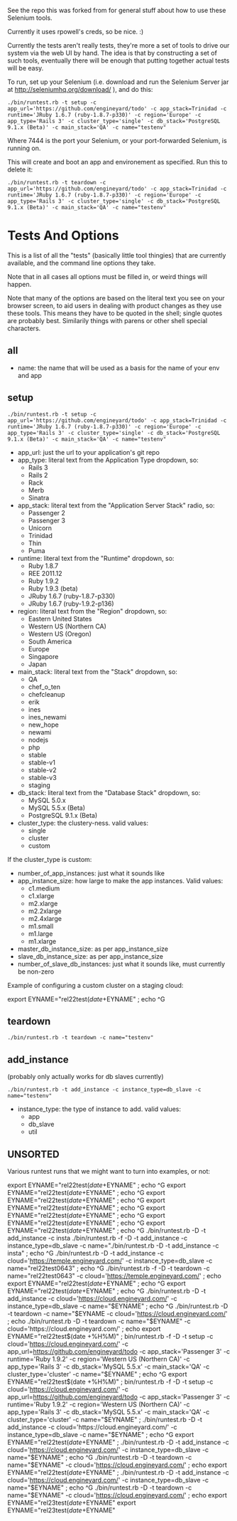 
See the repo this was forked from for general stuff about how to use
these Selenium tools.

Currently it uses rpowell's creds, so be nice.  :)

Currently the tests aren't really tests, they're more a set of tools
to drive our system via the web UI by hand.  The idea is that by
constructing a set of such tools, eventually there will be enough
that putting together actual tests will be easy.

To run, set up your Selenium (i.e. download and run the Selenium
Server jar at http://seleniumhq.org/download/ ), and do this:

    ./bin/runtest.rb -t setup -c app_url='https://github.com/engineyard/todo' -c app_stack=Trinidad -c runtime='JRuby 1.6.7 (ruby-1.8.7-p330)' -c region='Europe' -c app_type='Rails 3' -c cluster_type='single' -c db_stack='PostgreSQL 9.1.x (Beta)' -c main_stack='QA' -c name="testenv"

Where 7444 is the port your Selenium, or your port-forwarded
Selenium, is running on.

This will create and boot an app and environement as specified.  Run this to delete it:

    ./bin/runtest.rb -t teardown -c app_url='https://github.com/engineyard/todo' -c app_stack=Trinidad -c runtime='JRuby 1.6.7 (ruby-1.8.7-p330)' -c region='Europe' -c app_type='Rails 3' -c cluster_type='single' -c db_stack='PostgreSQL 9.1.x (Beta)' -c main_stack='QA' -c name="testenv"

Tests And Options
=================

This is a list of all the "tests" (basically little tool thingies)
that are currently available, and the command line options they
take.

Note that in all cases all options must be filled in, or weird
things will happen.

Note that many of the options are based on the literal text you see
on your browser screen, to aid users in dealing with product changes
as they use these tools.  This means they have to be quoted in the
shell; single quotes are probably best.  Similarily things with
parens or other shell special characters.

all
---

- name: the name that will be used as a basis for the name of your env and app

setup
-----

    ./bin/runtest.rb -t setup -c app_url='https://github.com/engineyard/todo' -c app_stack=Trinidad -c runtime='JRuby 1.6.7 (ruby-1.8.7-p330)' -c region='Europe' -c app_type='Rails 3' -c cluster_type='single' -c db_stack='PostgreSQL 9.1.x (Beta)' -c main_stack='QA' -c name="testenv"

- app_url: just the url to your application's git repo
- app_type: literal text from the Application Type dropdown, so:
  - Rails 3
  - Rails 2
  - Rack
  - Merb
  - Sinatra
- app_stack: literal text from the "Application Server Stack" radio, so:
  - Passenger 2
  - Passenger 3
  - Unicorn
  - Trinidad
  - Thin
  - Puma
- runtime: literal text from the "Runtime" dropdown, so:
  - Ruby 1.8.7
  - REE 2011.12
  - Ruby 1.9.2
  - Ruby 1.9.3 (beta)
  - JRuby 1.6.7 (ruby-1.8.7-p330)
  - JRuby 1.6.7 (ruby-1.9.2-p136)
- region: literal text from the "Region" dropdown, so:
  - Eastern United States
  - Western US (Northern CA)
  - Western US (Oregon)
  - South America
  - Europe
  - Singapore
  - Japan
- main_stack: literal text from the "Stack" dropdown, so:
  - QA
  - chef_o_ten
  - chefcleanup
  - erik
  - ines
  - ines_newami
  - new_hope
  - newami
  - nodejs
  - php
  - stable
  - stable-v1
  - stable-v2
  - stable-v3
  - staging
- db_stack: literal text from the "Database Stack" dropdown, so:
  - MySQL 5.0.x
  - MySQL 5.5.x (Beta)
  - PostgreSQL 9.1.x (Beta)
- cluster_type: the clustery-ness.  valid values:
  - single
  - cluster
  - custom

If the cluster_type is custom:

- number_of_app_instances: just what it sounds like
- app_instance_size: how large to make the app instances.  Valid values:
  - c1.medium
  - c1.xlarge
  - m2.xlarge
  - m2.2xlarge
  - m2.4xlarge
  - m1.small
  - m1.large
  - m1.xlarge
- master_db_instance_size: as per app_instance_size
- slave_db_instance_size: as per app_instance_size
- number_of_slave_db_instances: just what it sounds like, must currently be non-zero

Example of configuring a custom cluster on a staging cloud:

export EYNAME="rel22test$(date +%H%M%s)" ; bin/runtest.rb -f -t setup -c cloud='https://temple.engineyard.com/' -c app_url=https://github.com/engineyard/todo -c app_stack=Trinidad -c runtime='JRuby 1.6.7 (ruby-1.8.7-p357)' -c region='Europe' -c app_type='Rails 3' -c cluster_type='custom' -c number_of_app_instances=2 -c app_instance_size=m1.large -c master_db_instance_size=m1.large -c slave_db_instance_size=m1.large -c number_of_slave_db_instances=1 -c db_stack='MySQL 5.0.x' -c main_stack='QA' -c name="$EYNAME" ; echo ^G

teardown
--------

    ./bin/runtest.rb -t teardown -c name="testenv"

add_instance
------------

(probably only actually works for db slaves currently)

    ./bin/runtest.rb -t add_instance -c instance_type=db_slave -c name="testenv"

- instance_type: the type of instance to add.  valid values:
  - app
  - db_slave
  - util


UNSORTED
--------

Various runtest runs that we might want to turn into examples, or not:

export EYNAME="rel22test$(date +%H%M)" ; bin/runtest.rb -f -D -t setup -c cloud='https://temple.engineyard.com/' -c app_url=https://github.com/engineyard/todo -c app_stack='Passenger 2' -c runtime='Ruby 1.8.7' -c region='Western US (Northern CA)' -c app_type='Rails 3' -c db_stack='MySQL 5.5.x (Beta)' -c main_stack='QA' -c cluster_type='custom' -c number_of_app_instances=2 -c app_instance_size=m1.small -c master_db_instance_size=m1.small -c slave_db_instance_size=m1.small -c number_of_slave_db_instances=2 -c name="$EYNAME" ; echo ^G
export EYNAME="rel22test$(date +%H%M)" ; bin/runtest.rb -f -D -t setup -c cloud='https://temple.engineyard.com/' -c app_url=https://github.com/engineyard/todo -c app_stack='Passenger 2' -c runtime='Ruby 1.8.7' -c region='Western US (Northern CA)' -c app_type='Rails 3' -c db_stack='MySQL 5.5.x (Beta)' -c main_stack='QA' -c cluster_type='custom' -c number_of_app_instances=2 -c app_instance_size=m1.small -c master_db_instance_size=m1.small -c slave_db_instance_size=m1.small -c number_of_slave_db_instances=2 -c name="$EYNAME" ; echo ^G
export EYNAME="rel22test$(date +%H%M)" ; bin/runtest.rb -f -D -t setup -c cloud='https://temple.engineyard.com/' -c app_url=https://github.com/engineyard/todo -c app_stack='Passenger 2' -c runtime='Ruby 1.8.7' -c region='Western US (Northern CA)' -c app_type='Rails 3' -c db_stack='MySQL 5.5.x (Beta)' -c main_stack='QA' -c cluster_type='custom' -c number_of_app_instances=2 -c app_instance_size=m1.small -c master_db_instance_size=m1.small -c slave_db_instance_size=m1.small -c number_of_slave_db_instances=2 -c name="$EYNAME" ; echo ^G
export EYNAME="rel22test$(date +%H%M)" ; bin/runtest.rb -f -D -t setup -c cloud='https://temple.engineyard.com/' -c app_url=https://github.com/engineyard/todo -c app_stack='Passenger 2' -c runtime='Ruby 1.8.7' -c region='Western US (Northern CA)' -c app_type='Rails 3' -c db_stack='MySQL 5.5.x (Beta)' -c main_stack='QA' -c cluster_type='custom' -c number_of_app_instances=2 -c app_instance_size=m1.small -c master_db_instance_size=m1.small -c slave_db_instance_size=m1.small -c number_of_slave_db_instances=2 -c name="$EYNAME" ; echo ^G
export EYNAME="rel22test$(date +%H%M)" ; bin/runtest.rb -f -D -t setup -c cloud='https://temple.engineyard.com/' -c app_url=https://github.com/engineyard/todo -c app_stack='Passenger 2' -c runtime='Ruby 1.8.7' -c region='Western US (Northern CA)' -c app_type='Rails 3' -c db_stack='MySQL 5.5.x (Beta)' -c main_stack='QA' -c cluster_type='custom' -c number_of_app_instances=2 -c app_instance_size=m1.small -c master_db_instance_size=m1.small -c slave_db_instance_size=m1.small -c number_of_slave_db_instances=2 -c name="$EYNAME" ; echo ^G
export EYNAME="rel22test$(date +%H%M)" ; bin/runtest.rb -f -D -t setup -c cloud='https://temple.engineyard.com/' -c app_url=https://github.com/engineyard/todo -c app_stack='Passenger 2' -c runtime='Ruby 1.8.7' -c region='Western US (Northern CA)' -c app_type='Rails 3' -c db_stack='MySQL 5.5.x (Beta)' -c main_stack='QA' -c cluster_type='custom' -c number_of_app_instances=2 -c app_instance_size=m1.small -c master_db_instance_size=m1.small -c slave_db_instance_size=m1.small -c number_of_slave_db_instances=2 -c name="$EYNAME" ; echo ^G
export EYNAME="rel22test$(date +%H%M)" ; bin/runtest.rb -f -D -t setup -c cloud='https://temple.engineyard.com/' -c app_url=https://github.com/engineyard/todo -c app_stack='Passenger 2' -c runtime='Ruby 1.8.7' -c region='Western US (Northern CA)' -c app_type='Rails 3' -c db_stack='MySQL 5.5.x (Beta)' -c main_stack='QA' -c cluster_type='cluster' -c name="$EYNAME" ; echo ^G
./bin/runtest.rb -D -t add_instance -c insta
./bin/runtest.rb -f -D -t add_instance -c instance_type=db_slave -c name="./bin/runtest.rb -D -t add_instance -c insta" ; echo ^G
./bin/runtest.rb -D -t add_instance -c cloud='https://temple.engineyard.com/' -c instance_type=db_slave -c name="rel22test0643" ; echo ^G
./bin/runtest.rb -f -D -t teardown -c name="rel22test0643" -c cloud='https://temple.engineyard.com/' ; echo
export EYNAME="rel22test$(date +%H%M)" ; bin/runtest.rb -f -D -t setup -c cloud='https://cloud.engineyard.com/' -c app_url=https://github.com/engineyard/todo -c app_stack='Passenger 3' -c runtime='Ruby 1.9.2' -c region='Western US (Northern CA)' -c app_type='Rails 3' -c db_stack='MySQL 5.1.x' -c main_stack='QA' -c cluster_type='stable-v1' -c name="$EYNAME" ; echo ^G
export EYNAME="rel22test$(date +%H%M)" ; bin/runtest.rb -f -D -t setup -c cloud='https://cloud.engineyard.com/' -c app_url=https://github.com/engineyard/todo -c app_stack='Passenger 3' -c runtime='Ruby 1.9.2' -c region='Western US (Northern CA)' -c app_type='Rails 3' -c db_stack='MySQL 5.1.x' -c main_stack='stable-v1' -c cluster_type='cluster' -c name="$EYNAME" ; echo ^G
./bin/runtest.rb -D -t add_instance -c cloud='https://cloud.engineyard.com/' -c instance_type=db_slave -c name="$EYNAME" ; echo ^G
./bin/runtest.rb -D -t teardown -c name="$EYNAME -c cloud='https://cloud.engineyard.com/' ; echo
./bin/runtest.rb -D -t teardown -c name="$EYNAME" -c cloud='https://cloud.engineyard.com/' ; echo
export EYNAME="rel22test$(date +%H%M)" ; bin/runtest.rb -f -D -t setup -c cloud='https://cloud.engineyard.com/' -c app_url=https://github.com/engineyard/todo -c app_stack='Passenger 3' -c runtime='Ruby 1.9.2' -c region='Western US (Northern CA)' -c app_type='Rails 3' -c db_stack='MySQL 5.5.x' -c main_stack='QA' -c cluster_type='cluster' -c name="$EYNAME" ; echo ^G
export EYNAME="rel22test$(date +%H%M)" ; bin/runtest.rb -f -D -t setup -c cloud='https://cloud.engineyard.com/' -c app_url=https://github.com/engineyard/todo -c app_stack='Passenger 3' -c runtime='Ruby 1.9.2' -c region='Western US (Northern CA)' -c app_type='Rails 3' -c db_stack='MySQL 5.5.x' -c main_stack='QA' -c cluster_type='cluster' -c name="$EYNAME" ; ./bin/runtest.rb -D -t add_instance -c cloud='https://cloud.engineyard.com/' -c instance_type=db_slave -c name="$EYNAME" ; echo ^G
export EYNAME="rel22test$(date +%H%M)" ; bin/runtest.rb -f -D -t setup -c cloud='https://cloud.engineyard.com/' -c app_url=https://github.com/engineyard/todo -c app_stack='Passenger 3' -c runtime='Ruby 1.9.2' -c region='Western US (Northern CA)' -c app_type='Rails 3' -c db_stack='MySQL 5.5.x (Beta)' -c main_stack='QA' -c cluster_type='cluster' -c name="$EYNAME" ; ./bin/runtest.rb -D -t add_instance -c cloud='https://cloud.engineyard.com/' -c instance_type=db_slave -c name="$EYNAME" ; echo ^G
./bin/runtest.rb -D -t teardown -c name="$EYNAME" -c cloud='https://cloud.engineyard.com/' ; echo
export EYNAME="rel22test$(date +%H%M)" ; bin/runtest.rb -f -D -t setup -c cloud='https://cloud.engineyard.com/' -c app_url=https://github.com/engineyard/todo -c app_stack='Passenger 3' -c runtime='Ruby 1.9.2' -c region='Western US (Northern CA)' -c app_type='Rails 3' -c db_stack='MySQL 5.1.x' -c main_stack='QA' -c cluster_type='cluster' -c name="$EYNAME" ; ./bin/runtest.rb -D -t add_instance -c cloud='https://cloud.engineyard.com/' -c instance_type=db_slave -c name="$EYNAME" ; echo ^G
./bin/runtest.rb -D -t teardown -c name="$EYNAME" -c cloud='https://cloud.engineyard.com/' ; echo
export EYNAME="rel23test$(date +%H%M)" ; bin/runtest.rb -f -D -t setup -c cloud='https://cloud.engineyard.com/' -c app_url=https://github.com/engineyard/todo -c app_stack='Passenger 3' -c runtime='Ruby 1.9.2' -c region='Western US (Northern CA)' -c app_type='Rails 3' -c db_stack='MySQL 5.1.x' -c main_stack='QA' -c cluster_type='solo' -c name="$EYNAME"
export EYNAME="rel23test$(date +%H%M)" ; bin/runtest.rb -f -D -t setup -c cloud='https://cloud.engineyard.com/' -c app_url=https://github.com/engineyard/todo -c app_stack='Passenger 3' -c runtime='Ruby 1.9.2' -c region='Western US (Northern CA)' -c app_type='Rails 3' -c db_stack='MySQL 5.1.x' -c main_stack='QA' -c cluster_type='single' -c name="$EYNAME"

